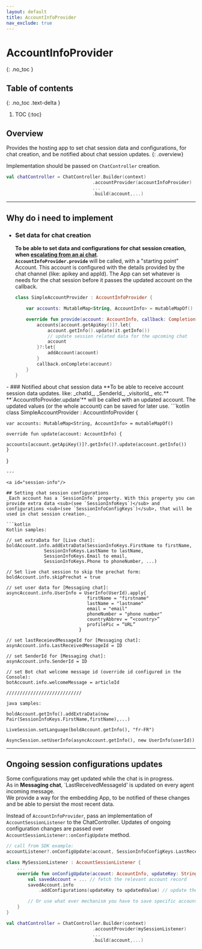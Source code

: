 ```yaml
---
layout: default
title: AccountInfoProvider
nav_exclude: true
---
```


# AccountInfoProvider
{: .no_toc }

## Table of contents
{: .no_toc .text-delta }

1. TOC
{:toc}

## Overview
Provides the hosting app to set chat session data and configurations, for chat creation, and be notified about chat session updates.
{: .overview}

Implementation should be passed on `ChatController` creation.
```kotlin
val chatController = ChatController.Builder(context)
                                .accountProvider(accountInfoProvider)
                                ...
                                .build(account,...)
```
---

## Why do i need to implement

<a id="account-provide"/>

- ### Set data for chat creation    
    **To be able to set data and configurations for chat session creation, when <u>escalating from an ai chat</u>**.   
    **`AccountInfoProvider.provide`** will be called, with a "starting point" Account. This account is configured with the details provided by the chat channel (like: apikey and appId). The App can set whatever is needs for the chat session before it passes the updated account on the callback. 
    ```kotlin
    class SimpleAccountProvider : AccountInfoProvider {

        var accounts: MutableMap<String, AccountInfo> = mutableMapOf()

        override fun provide(account: AccountInfo, callback: Completion<AccountInfo>) {
            accounts[account.getApiKey()]?.let{
                account.getInfo().update(it.getInfo())
                // update session related data for the upcoming chat
                account
            }?:let{
                addAccount(account)
            }
            callback.onComplete(account)
        }
    }
    ```

<a id="account-update"/>
- ### Notified about chat session data
    **To be able to receive account session data updates. like: _chatId_, _SenderId_, _visitorId_, etc.**   
    **`AccountIfoProvider.update'** will be called with an updated account. The updated values (or the whole account) can be saved for later use.
  ```kotlin
  class SimpleAccountProvider : AccountInfoProvider {

    var accounts: MutableMap<String, AccountInfo> = mutableMapOf()

    override fun update(account: AccountInfo) {
        accounts[account.getApiKey()]?.getInfo()?.update(account.getInfo())
    }
  }
  ```
---

<a id="session-info"/> 

## Setting chat session configurations
_Each account has a `SessionInfo` property. With this property you can provide extra data <sub>(see `SessionInfoKeys`)</sub> and configurations <sub>(see `SessionInfoConfigKeys`)</sub>, that will be used in chat session creation._

```kotlin
Kotlin samples:

// set extraData for [Live chat]:
boldAccount.info.addExtraData(SessionInfoKeys.FirstName to firstName,
                SessionInfoKeys.LastName to lastName,
                SessionInfoKeys.Email to email,
                SessionInfoKeys.Phone to phoneNumber, ...)

// Set live chat session to skip the prechat form: 
boldAccount.info.skipPrechat = true

// set user data for [Messaging chat]:
asyncAccount.info.UserInfo = UserInfo(UserId).apply{
                                firstName = "firstname"
                                lastName = "lastname"
                                email = "email"
                                phoneNumber = "phone number" 
                                countryAbbrev = “<country>”
                                profilePic = “URL”
                             }

// set lastReceievdMessageId for [Messaging chat]:
asynAccount.info.LastReceivedMessageId = ID               

// set SenderId for [Messaging chat]:
asynAccount.info.SenderId = ID 

// set Bot chat welcome message id (override id configured in the Console):
botAccount.info.welcomeMessage = articleId

////////////////////////////

java samples:

boldAccount.getInfo().addExtraData(new Pair(SessionInfoKeys.FirstName,firstName),...)

LiveSession.setLanguage(boldAccount.getInfo(), "fr-FR")

AsyncSession.setUserInfo(asyncAccount.getInfo(), new UserInfo(userId))
```

--- 

## Ongoing session configurations updates
Some configurations may get updated while the chat is in progress.   
As in **Messaging chat**, `LastReceivedMessageId' is updated on every agent incoming message.   
We provide a way for the embedding App, to be notified of these changes and be able to persist the most recent data.   

Instead of `AccountInfoProvider`, pass an implementation of `AccountSessionListener` to the ChatController.
Updates of ongoing configuration changes are passed over `AccountSessionListener::onConfigUpdate` method.

```kotlin
// call from SDK example:
accountListener?.onConfigUpdate(account, SessionInfoConfigKeys.LastReceivedMessageId, id)
```

```kotlin
class MySessionListener : AccountSessionListener {
    ...
    override fun onConfigUpdate(account: AccountInfo, updateKey: String, updatedValue: Any?) {
        val savedAccount = ... // fetch the relevant account record
        savedAccount.info
            .addConfigurations(updateKey to updatedValue) // update the account record

        // Or use what ever mechanism you have to save specific account session data ...
    }
}

val chatController = ChatController.Builder(context)
                                .accountProvider(mySessionListener)
                                ...
                                .build(account,...)
```